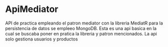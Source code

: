 # ApiMediator
API de practica empleando el patron mediator con la libreria MediatR para la persistencia de datos se empleeo MongoDB. Esta es una api basica en la cual se buscaba poner en pratica la libreria y patron mencionados. La api solo gestiona usuarios y productos 

